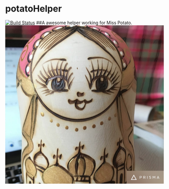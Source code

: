 # potatoHelper
[![Build Status](https://drone.io/github.com/maxwell92/potatoHelper/status.png)](https://drone.io/github.com/maxwell92/potatoHelper/latest)
##A awesome helper working for Miss Potato. 
![](https://github.com/maxwell92/potatoHelper/blob/master/pics/me.jpg)
